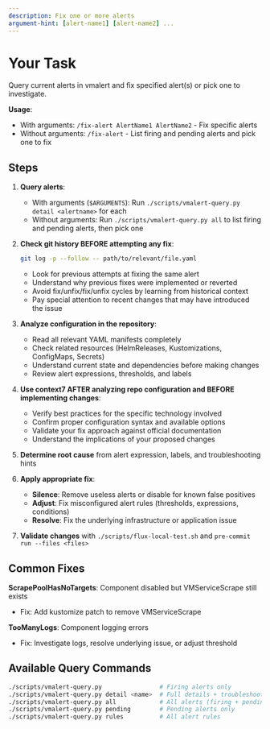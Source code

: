 ```yaml
---
description: Fix one or more alerts
argument-hint: [alert-name1] [alert-name2] ...
---
```


# Your Task

Query current alerts in vmalert and fix specified alert(s) or pick one to investigate.

**Usage**:
- With arguments: `/fix-alert AlertName1 AlertName2` - Fix specific alerts
- Without arguments: `/fix-alert` - List firing and pending alerts and pick one to fix

## Steps

1. **Query alerts**:
   - With arguments (`$ARGUMENTS`): Run `./scripts/vmalert-query.py detail <alertname>` for each
   - Without arguments: Run `./scripts/vmalert-query.py all` to list firing and pending alerts, then pick one

2. **Check git history BEFORE attempting any fix**:
   ```bash
   git log -p --follow -- path/to/relevant/file.yaml
   ```
   - Look for previous attempts at fixing the same alert
   - Understand why previous fixes were implemented or reverted
   - Avoid fix/unfix/fix/unfix cycles by learning from historical context
   - Pay special attention to recent changes that may have introduced the issue

3. **Analyze configuration in the repository**:
   - Read all relevant YAML manifests completely
   - Check related resources (HelmReleases, Kustomizations, ConfigMaps, Secrets)
   - Understand current state and dependencies before making changes
   - Review alert expressions, thresholds, and labels

4. **Use context7 AFTER analyzing repo configuration and BEFORE implementing changes**:
   - Verify best practices for the specific technology involved
   - Confirm proper configuration syntax and available options
   - Validate your fix approach against official documentation
   - Understand the implications of your proposed changes

5. **Determine root cause** from alert expression, labels, and troubleshooting hints

6. **Apply appropriate fix**:
   - **Silence**: Remove useless alerts or disable for known false positives
   - **Adjust**: Fix misconfigured alert rules (thresholds, expressions, conditions)
   - **Resolve**: Fix the underlying infrastructure or application issue

7. **Validate changes** with `./scripts/flux-local-test.sh` and `pre-commit run --files <files>`

## Common Fixes

**ScrapePoolHasNoTargets**: Component disabled but VMServiceScrape still exists

- Fix: Add kustomize patch to remove VMServiceScrape

**TooManyLogs**: Component logging errors

- Fix: Investigate logs, resolve underlying issue, or adjust threshold

## Available Query Commands

```bash
./scripts/vmalert-query.py                # Firing alerts only
./scripts/vmalert-query.py detail <name>  # Full details + troubleshooting commands
./scripts/vmalert-query.py all            # All alerts (firing + pending)
./scripts/vmalert-query.py pending        # Pending alerts only
./scripts/vmalert-query.py rules          # All alert rules
```
